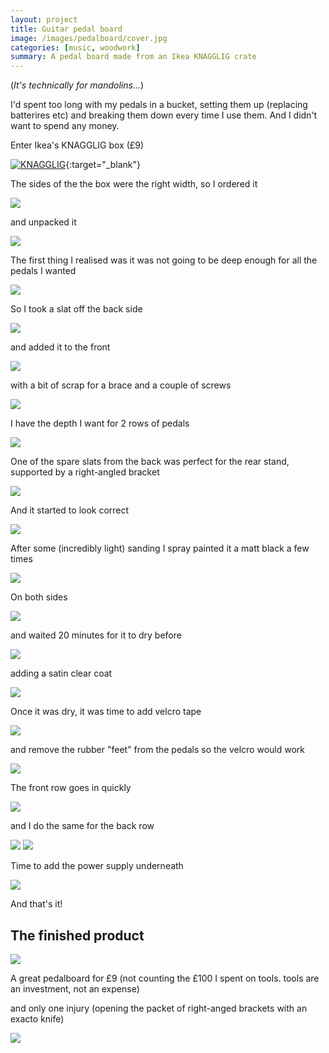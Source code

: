 ```yaml
---
layout: project
title: Guitar pedal board
image: /images/pedalboard/cover.jpg
categories: [music, woodwork]
summary: A pedal board made from an Ikea KNAGGLIG crate
---
```


(*It's technically for mandolins...*)

I'd spent too long with my pedals in a bucket, setting them up (replacing batterires etc) and
breaking them down every time I use them. And I didn't want to spend any money.

Enter Ikea's KNAGGLIG box (£9)

[![KNAGGLIG](/images/pedalboard/knagglig-box-pine.jpg)](https://www.ikea.com/gb/en/products/small-storage-organisers/storage-boxes-baskets/knagglig-box-pine-art-70292359/){:target="_blank"}

The sides of the the box were the right width, so I ordered it

![](/images/pedalboard/IMG_7980.JPG)

and unpacked it

![](/images/pedalboard/IMG_7981.JPG)

The first thing I realised was it was not going to be deep enough for all the pedals I wanted

![](/images/pedalboard/IMG_7982.JPG)

So I took a slat off the back side

![](/images/pedalboard/IMG_7984.JPG)

and added it to the front

![](/images/pedalboard/IMG_7985.JPG)

with a bit of scrap for a brace and a couple of screws

![](/images/pedalboard/IMG_7986.JPG)

I have the depth I want for 2 rows of pedals

![](/images/pedalboard/IMG_7987.JPEG)

One of the spare slats from the back was perfect for the rear stand, supported by a right-angled bracket

![](/images/pedalboard/IMG_7988.JPG)

And it started to look correct

![](/images/pedalboard/IMG_7989.JPG)

After some (incredibly light) sanding I spray painted it a matt black a few times

![](/images/pedalboard/IMG_7990.JPG)

On both sides

![](/images/pedalboard/IMG_7991.JPG)

and waited 20 minutes for it to dry before

![](/images/pedalboard/IMG_7992.JPG)

adding a satin clear coat

![](/images/pedalboard/IMG_7993.JPG)

Once it was dry, it was time to add velcro tape

![](/images/pedalboard/IMG_7994.JPEG)

and remove the rubber "feet" from the pedals so the velcro would work

![](/images/pedalboard/IMG_7995.JPG)

The front row goes in quickly

![](/images/pedalboard/IMG_7997.JPEG)

and I do the same for the back row

![](/images/pedalboard/IMG_7998.JPEG)
![](/images/pedalboard/IMG_7999.JPEG)

Time to add the power supply underneath

![](/images/pedalboard/IMG_8002.JPG)

And that's it!


## The finished product

![](/images/pedalboard/IMG_8003.JPEG)

A great pedalboard for £9 (not counting the £100 I spent on tools. tools are an investment, not an expense)

and only one injury (opening the packet of right-anged brackets with an exacto knife)

![](/images/pedalboard/IMG_8004.JPG)
